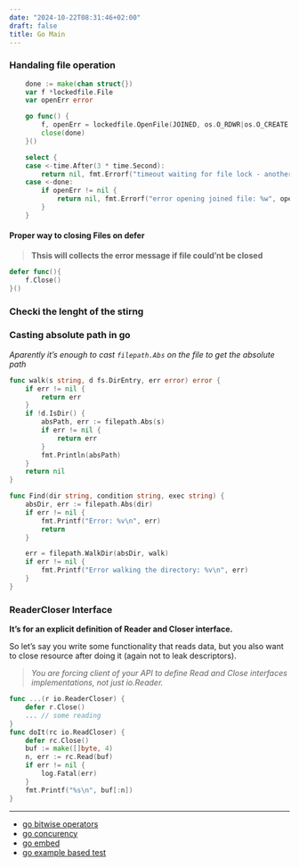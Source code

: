 ```yaml
---
date: "2024-10-22T08:31:46+02:00"
draft: false
title: Go Main
---
```


### Handaling file operation

``` go
    done := make(chan struct{})
    var f *lockedfile.File
    var openErr error

    go func() {
        f, openErr = lockedfile.OpenFile(JOINED, os.O_RDWR|os.O_CREATE|os.O_TRUNC, 0666)
        close(done)
    }()

    select {
    case <-time.After(3 * time.Second):
        return nil, fmt.Errorf("timeout waiting for file lock - another instance may be running")
    case <-done:
        if openErr != nil {
            return nil, fmt.Errorf("error opening joined file: %w", openErr)
        }
    }
```

#### Proper way to closing Files on defer

> **Thsis will collects the error message if file could’nt be closed**

``` go
defer func(){
    f.Close()
}()
```

### Checki the lenght of the stirng

### Casting absolute path in go

*Aparently it’s enough to cast `filepath.Abs` on the file to get the
absolute path*

``` go
func walk(s string, d fs.DirEntry, err error) error {
    if err != nil {
        return err
    }
    if !d.IsDir() {
        absPath, err := filepath.Abs(s)
        if err != nil {
            return err
        }
        fmt.Println(absPath) 
    }
    return nil
}

func Find(dir string, condition string, exec string) {
    absDir, err := filepath.Abs(dir)
    if err != nil {
        fmt.Printf("Error: %v\n", err)
        return
    }

    err = filepath.WalkDir(absDir, walk)
    if err != nil {
        fmt.Printf("Error walking the directory: %v\n", err)
    }
}
```

### ReaderCloser Interface

**It’s for an explicit definition of Reader and Closer interface.**

So let’s say you write some functionality that reads data, but you also
want to close resource after doing it (again not to leak descriptors).

> *You are forcing client of your API to define Read and Close
> interfaces implementations, not just io.Reader.*

``` go
func ...(r io.ReaderCloser) {
    defer r.Close()
    ... // some reading
}
func doIt(rc io.ReadCloser) {
    defer rc.Close()
    buf := make([]byte, 4)
    n, err := rc.Read(buf)
    if err != nil {
        log.Fatal(err)
    }
    fmt.Printf("%s\n", buf[:n])
}
```

------------------------------------------------------------------------

-   [go bitwise operators](posts/PROGRAMMING/go/go_bitwise_operators.md)
-   [go concurency](posts/PROGRAMMING/go/go_concurency.md)
-   [go embed](posts/PROGRAMMING/go/go_embed.md)
-   [go example based
    test](/PROGRAMMING/go/go_example_based_test)
